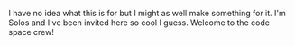 I have no idea what this is for but I might as well make something for it. I'm Solos and I've been invited here so cool I guess. Welcome to the code space crew!
